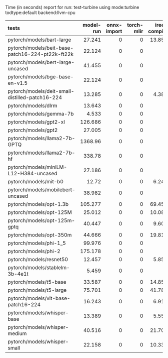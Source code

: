 Time (in seconds) report for run: test-turbine using mode:turbine todtype:default backend:llvm-cpu

| tests                                            |   model-run |   onnx-import |   torch-mlir |   iree-compile |   inference |
|:-------------------------------------------------|------------:|--------------:|-------------:|---------------:|------------:|
| pytorch/models/bart-large                        |      27.241 |             0 |            0 |         13.852 |      21.721 |
| pytorch/models/beit-base-patch16-224-pt22k-ft22k |      22.124 |             0 |            0 |          0     |       0     |
| pytorch/models/bert-large-uncased                |      41.455 |             0 |            0 |          0     |       0     |
| pytorch/models/bge-base-en-v1.5                  |      22.124 |             0 |            0 |          0     |       0     |
| pytorch/models/deit-small-distilled-patch16-224  |      13.285 |             0 |            0 |          4.384 |       0.48  |
| pytorch/models/dlrm                              |      13.643 |             0 |            0 |          0     |       0     |
| pytorch/models/gemma-7b                          |       4.533 |             0 |            0 |          0     |       0     |
| pytorch/models/gpt2-xl                           |     126.686 |             0 |            0 |          0     |       0     |
| pytorch/models/gpt2                              |      27.005 |             0 |            0 |          0     |       0     |
| pytorch/models/llama2-7b-GPTQ                    |    1368.96  |             0 |            0 |          0     |       0     |
| pytorch/models/llama2-7b-hf                      |     338.78  |             0 |            0 |          0     |       0     |
| pytorch/models/miniLM-L12-H384-uncased           |      27.186 |             0 |            0 |          0     |       0     |
| pytorch/models/mit-b0                            |      12.72  |             0 |            0 |          6.243 |       0.478 |
| pytorch/models/mobilebert-uncased                |      38.982 |             0 |            0 |          0     |       0     |
| pytorch/models/opt-1.3b                          |     105.277 |             0 |            0 |         69.451 |      24.421 |
| pytorch/models/opt-125M                          |      25.012 |             0 |            0 |         10.085 |      13.885 |
| pytorch/models/opt-125m-gptq                     |      40.447 |             0 |            0 |          9.601 |      20.168 |
| pytorch/models/opt-350m                          |      44.666 |             0 |            0 |         19.818 |      14.41  |
| pytorch/models/phi-1_5                           |      99.976 |             0 |            0 |          0     |       0     |
| pytorch/models/phi-2                             |     175.178 |             0 |            0 |          0     |       0     |
| pytorch/models/resnet50                          |      12.457 |             0 |            0 |          5.859 |       0.44  |
| pytorch/models/stablelm-3b-4e1t                  |       5.459 |             0 |            0 |          0     |       0     |
| pytorch/models/t5-base                           |      33.587 |             0 |            0 |         14.857 |      21.125 |
| pytorch/models/t5-large                          |      75.701 |             0 |            0 |         41.785 |      44.582 |
| pytorch/models/vit-base-patch16-224              |      16.243 |             0 |            0 |          6.912 |       1.56  |
| pytorch/models/whisper-base                      |      13.389 |             0 |            0 |          5.554 |      17.17  |
| pytorch/models/whisper-medium                    |      40.516 |             0 |            0 |         21.708 |      25.027 |
| pytorch/models/whisper-small                     |      22.158 |             0 |            0 |         10.338 |      23.081 |
